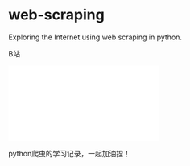 # web-scraping
Exploring the Internet using web scraping in python.



B站

<iframe src="//player.bilibili.com/player.html?aid=201359909&bvid=BV1Yh411o7Sz&cid=210511039&page=1" scrolling="no" border="0" frameborder="no" framespacing="0" allowfullscreen="true"> </iframe>

python爬虫的学习记录，一起加油捏！

